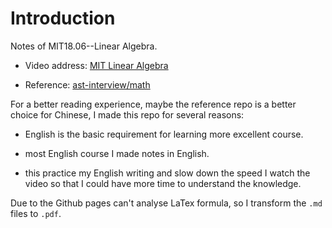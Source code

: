 # Introduction

Notes of MIT18.06--Linear Algebra.

- Video address: [MIT Linear Algebra](https://www.bilibili.com/video/BV1bb411H7JN?p=1)

- Reference: [ast-interview/math](https://github.com/ast-interview/math)



For a better reading experience, maybe the reference repo is a better choice for Chinese, I made this repo for several reasons:

- English is the basic requirement for learning more excellent course.

- most English course I made notes in English.

- this practice my English writing and slow down the speed I watch the video so that I could have more time to understand the knowledge.

Due to the Github pages can't analyse LaTex formula, so I transform the `.md` files to `.pdf`.

